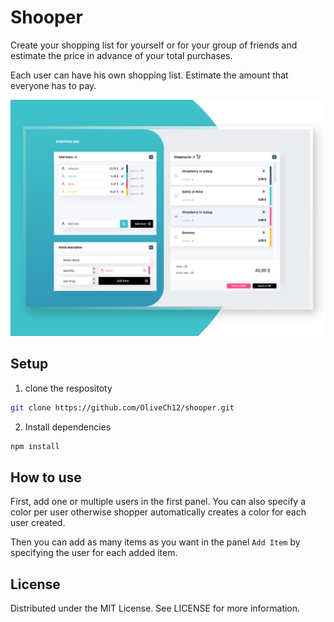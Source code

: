 # Shooper

Create your shopping list for yourself or for your group of friends and estimate the price in advance of your total purchases.

Each user can have his own shopping list. Estimate the amount that everyone has to pay.

![Preview](./public/preview.jpg "Preview of web application")

## Setup

1. clone the respositoty

```bash
git clone https://github.com/OliveCh12/shooper.git
```

2. Install dependencies

```bash
npm install
```

## How to use

First, add one or multiple users in the first panel. You can also specify a color per user otherwise shopper automatically creates a color for each user created.

Then you can add as many items as you want in the panel `Add Item` by specifying the user for each added item.

## License

Distributed under the MIT License. See LICENSE for more information.
